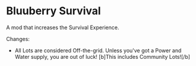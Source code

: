 # Bluuberry Survival
A mod that increases the Survival Experience.


Changes:
- All Lots are considered Off-the-grid. Unless you've got a Power and Water supply, you are out of luck! [b]This includes Community Lots![/b]